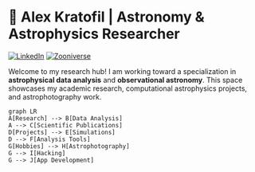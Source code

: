 # 🌌 Alex Kratofil | Astronomy & Astrophysics Researcher

[![LinkedIn](https://img.shields.io/badge/LinkedIn-Connect-blue)](https://www.linkedin.com/in/alex-kratofil-3318241b4/)
[![Zooniverse](https://img.shields.io/badge/Zooniverse-green)](https://www.zooniverse.org/users/thev0yager)

Welcome to my research hub! I am working toward a specialization in **astrophysical data analysis** and **observational astronomy**. This space showcases my academic research, computational astrophysics projects, and astrophotography work.

```mermaid
graph LR
A[Research] --> B[Data Analysis]
A --> C[Scientific Publications]
D[Projects] --> E[Simulations]
D --> F[Analysis Tools]
G[Hobbies] --> H[Astrophotography]
G --> I[Hacking]
G --> J[App Development]
